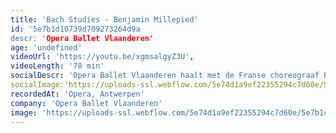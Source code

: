 ```yaml
---
title: 'Bach Studies - Benjamin Millepied'
id: '5e7b1d10739d709273264d9a
descr: 'Opera Ballet Vlaanderen'
age: 'undefined'
videoUrl: 'https://youtu.be/xgmsalgyZ3U',
videoLength: '78 min'
socialDescr: 'Opera Ballet Vlaanderen haalt met de Franse choreograaf Benjamin Millepied een van de meest gerenommeerde hedendaagse balletchoreografen naar België. Hij creëert voor het eerst een avondvullend balletwerk. Dat werk kreeg (en behield uiteindelijk) de werktitel ‘Bach Studies’, en exploreert het muzikale universum van Johann Sebastian Bach. Geïnspireerd door Bachs complexe ritmes, vaak met roots in barokke dansritmes, stelt Millepied zichzelf als uitdaging om Bachs compositietechnieken te vertalen naar een fysieke realiteit. De beweging wordt geïnspireerd door Millepieds eigen emotionele reactie op de muziek. Twee iconische werken van Bach, Partita Nr. 2 en Passacaglia voor Orgel, zijn de ankerpunten voor de choreografie. Het orkest van Opera Ballet Vlaanderen, onder leiding van Daniel Inbal, wordt ingezet ter versterking van de iconische partijen voor soloviool en orgel.'
socialImage:'https://uploads-ssl.webflow.com/5e74d1a9ef22355294c7d60e/5e7b1c373be82f5d8ff91756_web_1819-Bach-Studies-Benjamin-Millepied-generale-repetitie-71A8827-(c)-Filip-Van-Roe.jpg'
recordedAt: 'Opera, Antwerpen'
company: 'Opera Ballet Vlaanderen'
image: 'https://uploads-ssl.webflow.com/5e74d1a9ef22355294c7d60e/5e7b1c373be82f5d8ff91756_web_1819-Bach-Studies-Benjamin-Millepied-generale-repetitie-71A8827-(c)-Filip-Van-Roe.jpg'
---
```

